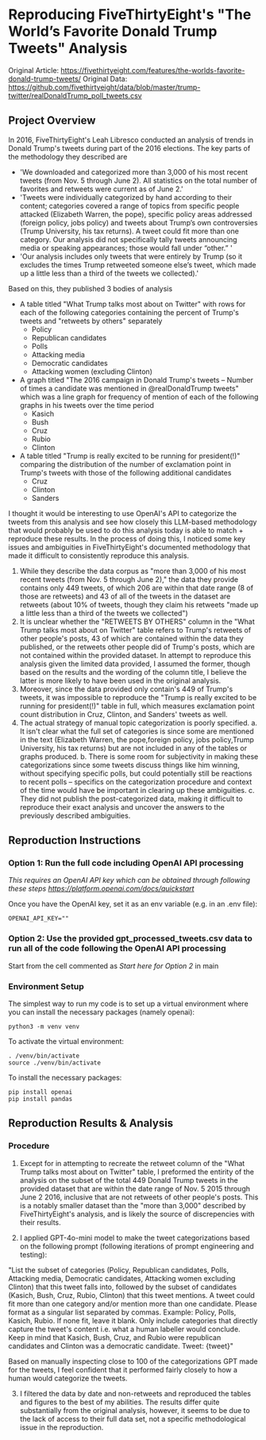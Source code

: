 # Reproducing FiveThirtyEight's "The World’s Favorite Donald Trump Tweets" Analysis

Original Article: https://fivethirtyeight.com/features/the-worlds-favorite-donald-trump-tweets/
Original Data: https://github.com/fivethirtyeight/data/blob/master/trump-twitter/realDonaldTrump_poll_tweets.csv

## Project Overview

In 2016, FiveThirtyEight's Leah Libresco conducted an analysis of trends in Donald Trump's tweets during part of the 2016 elections. The key parts of the methodology they described are

- 'We downloaded and categorized more than 3,000 of his most recent tweets (from Nov. 5 through June 2). All statistics on the total number of favorites and retweets were current as of June 2.'
- 'Tweets were individually categorized by hand according to their content; categories covered a range of topics from specific people attacked (Elizabeth Warren, the pope), specific policy areas addressed (foreign policy, jobs policy) and tweets about Trump’s own controversies (Trump University, his tax returns). A tweet could fit more than one category. Our analysis did not specifically tally tweets announcing media or speaking appearances; those would fall under “other.” '
- 'Our analysis includes only tweets that were entirely by Trump (so it excludes the times Trump retweeted someone else’s tweet, which made up a little less than a third of the tweets we collected).'

Based on this, they published 3 bodies of analysis

- A table titled "What Trump talks most about on Twitter" with rows for each of the following categories containing the percent of Trump's tweets and "retweets by others" separately
  - Policy
  - Republican candidates
  - Polls
  - Attacking media
  - Democratic candidates
  - Attacking women (excluding Clinton)
- A graph titled "The 2016 campaign in Donald Trump's tweets – Number of times a candidate was mentioned in @realDonaldTrump tweets" which was a line graph for frequency of mention of each of the following graphs in his tweets over the time period
  - Kasich
  - Bush
  - Cruz
  - Rubio
  - Clinton
- A table titled "Trump is really excited to be running for president(!)" comparing the distribution of the number of exclamation point in Trump's tweets with those of the following additional candidates
  - Cruz
  - Clinton
  - Sanders

I thought it would be interesting to use OpenAI's API to categorize the tweets from this analysis and see how closely this LLM-based methodology that would probably be used to do this analysis today is able to match + reproduce these results. In the process of doing this, I noticed some key issues and ambiguities in FiveThirtyEight's documented methodology that made it difficult to consistently reproduce this analysis.

1. While they describe the data corpus as "more than 3,000 of his most recent tweets (from Nov. 5 through June 2)," the data they provide contains only 449 tweets, of which 206 are within that date range (8 of those are retweets) and 43 of all of the tweets in the dataset are retweets (about 10% of tweets, though they claim his retweets "made up a little less than a third of the tweets we collected")
2. It is unclear whether the "RETWEETS BY OTHERS" column in the "What Trump talks most about on Twitter" table refers to Trump's retweets of other people's posts, 43 of which are contained within the data they published, or the retweets other people did of Trump's posts, which are not contained within the provided dataset. In attempt to reproduce this analysis given the limited data provided, I assumed the former, though based on the results and the wording of the column title, I believe the latter is more likely to have been used in the original analysis.
3. Moreover, since the data provided only contain's 449 of Trump's tweets, it was impossible to reproduce the "Trump is really excited to be running for president(!)" table in full, which measures exclamation point count distribution in Cruz, Clinton, and Sanders' tweets as well.
4. The actual strategy of manual topic categorization is poorly specified.
   a. It isn't clear what the full set of categories is since some are mentioned in the text (Elizabeth Warren, the pope,foreign policy, jobs policy,Trump University, his tax returns) but are not included in any of the tables or graphs produced.
   b. There is some room for subjectivity in making these categorizations since some tweets discuss things like him winning, without specifying specific polls, but could potentially still be reactions to recent polls – specifics on the categorization procedure and context of the time would have be important in clearing up these ambiguities.
   c. They did not publish the post-categorized data, making it difficult to reproduce their exact analysis and uncover the answers to the previously described ambiguities.

## Reproduction Instructions

### Option 1: Run the full code including OpenAI API processing

_This requires an OpenAI API key which can be obtained through following these steps https://platform.openai.com/docs/quickstart_

Once you have the OpenAI key, set it as an env variable (e.g. in an .env file):

```
OPENAI_API_KEY=""
```

### Option 2: Use the provided gpt_processed_tweets.csv data to run all of the code following the OpenAI API processing

Start from the cell commented as _Start here for Option 2_ in main

### Environment Setup

The simplest way to run my code is to set up a virtual environment where you can install the necessary packages (namely openai):

```
python3 -m venv venv
```

To activate the virtual environment:

```
. /venv/bin/activate
source ./venv/bin/activate
```

To install the necessary packages:

```
pip install openai
pip install pandas
```

## Reproduction Results & Analysis

### Procedure

1. Except for in attempting to recreate the retweet column of the "What Trump talks most about on Twitter" table, I preformed the entirity of the analysis on the subset of the total 449 Donald Trump tweets in the provided dataset that are within the date range of Nov. 5 2015 through June 2 2016, inclusive that are not retweets of other people's posts. This is a notably smaller dataset than the "more than 3,000" described by FiveThirtyEight's analysis, and is likely the source of discrepencies with their results.

2. I applied GPT-4o-mini model to make the tweet categorizations based on the following prompt (following iterations of prompt engineering and testing):

"List the subset of categories (Policy, Republican candidates, Polls, Attacking media, Democratic candidates, Attacking women excluding Clinton) that this tweet falls into, followed by the subset of candidates (Kasich, Bush, Cruz, Rubio, Clinton) that this tweet mentions. A tweet could fit more than one category and/or mention more than one candidate. Please format as a singular list separated by commas. Example: Policy, Polls, Kasich, Rubio. If none fit, leave it blank. Only include categories that directly capture the tweet's content i.e. what a human labeller would conclude. Keep in mind that Kasich, Bush, Cruz, and Rubio were republican candidates and Clinton was a democratic candidate. Tweet: {tweet}"

Based on manually inspecting close to 100 of the categorizations GPT made for the tweets, I feel confident that it performed fairly closely to how a human would categorize the tweets.

3. I filtered the data by date and non-retweets and reproduced the tables and figures to the best of my abilities. The results differ quite substantially from the original analysis, however, it seems to be due to the lack of access to their full data set, not a specific methodological issue in the reproduction.

